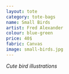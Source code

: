 ```yaml
---
layout: tote
category: tote-bags
name: Small Birds
artist: Fred Alexander
colour: blue-green
price: 40$
fabric: Canvas
image: small-birds.jpg
---
```


*Cute bird illustrations*